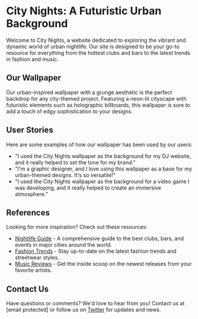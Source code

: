 <!--font:Cabin-->

# City Nights: A Futuristic Urban Background

Welcome to City Nights, a website dedicated to exploring the vibrant and dynamic world of urban nightlife. Our site is designed to be your go-to resource for everything from the hottest clubs and bars to the latest trends in fashion and music.

## Our Wallpaper

Our urban-inspired wallpaper with a grunge aesthetic is the perfect backdrop for any city-themed project. Featuring a neon-lit cityscape with futuristic elements such as holographic billboards, this wallpaper is sure to add a touch of edgy sophistication to your designs.

## User Stories

Here are some examples of how our wallpaper has been used by our users:

- "I used the City Nights wallpaper as the background for my DJ website, and it really helped to set the tone for my brand."
- "I'm a graphic designer, and I love using this wallpaper as a base for my urban-themed designs. It's so versatile!"
- "I used the City Nights wallpaper as the background for a video game I was developing, and it really helped to create an immersive atmosphere."

## References

Looking for more inspiration? Check out these resources:

- [Nightlife Guide](#) - A comprehensive guide to the best clubs, bars, and events in major cities around the world.
- [Fashion Trends](#) - Stay up-to-date on the latest fashion trends and streetwear styles.
- [Music Reviews](#) - Get the inside scoop on the newest releases from your favorite artists.

## Contact Us

Have questions or comments? We'd love to hear from you! Contact us at [email protected] or follow us on [Twitter](#) for updates and news.

<!--

Write me content for website with wallpaper which alt text is:

"An urban-inspired wallpaper with a grunge aesthetic, featuring a neon-lit cityscape with futuristic elements such as holographic billboards."

The name/title of the page should not be 1:1 copy of the alt text but rather a real content of the website which is using this wallpaper.

- Use markdown format 
- Start with heading
- Heading should be short and concise
- The content should look like a real website 
- The website should not be about the wallpaper, wallpaper is just a related background
- Heading should be contain work "wallpaper" or "background"
- Include real sections like references, contact, user stories, etc. use things relevant to the page purpose.
- Feel free to use structure like headings, bullets, numbering, blockquotes, paragraphs, horizontal lines, etc.
- You can use formatting like bold or _italic_
- You can include UTF-8 emojis
- Links should be only #hash anchors (and you can refer to the document itself)
- Do not include images


---


# City Nights: A Futuristic Urban Background

Welcome to City Nights, a website dedicated to exploring the vibrant and dynamic world of urban nightlife. Our site is designed to be your go-to resource for everything from the hottest clubs and bars to the latest trends in fashion and music.

## Our Wallpaper

Our urban-inspired wallpaper with a grunge aesthetic is the perfect backdrop for any city-themed project. Featuring a neon-lit cityscape with futuristic elements such as holographic billboards, this wallpaper is sure to add a touch of edgy sophistication to your designs.

## User Stories

Here are some examples of how our wallpaper has been used by our users:

- "I used the City Nights wallpaper as the background for my DJ website, and it really helped to set the tone for my brand."
- "I'm a graphic designer, and I love using this wallpaper as a base for my urban-themed designs. It's so versatile!"
- "I used the City Nights wallpaper as the background for a video game I was developing, and it really helped to create an immersive atmosphere."

## References

Looking for more inspiration? Check out these resources:

- [Nightlife Guide](#) - A comprehensive guide to the best clubs, bars, and events in major cities around the world.
- [Fashion Trends](#) - Stay up-to-date on the latest fashion trends and streetwear styles.
- [Music Reviews](#) - Get the inside scoop on the newest releases from your favorite artists.

## Contact Us

Have questions or comments? We'd love to hear from you! Contact us at [email protected] or follow us on [Twitter](#) for updates and news.

-->
